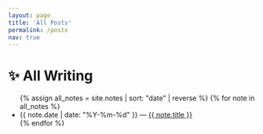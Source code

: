 ```yaml
---
layout: page
title: 'All Posts'
permalink: /posts
nav: true
---
```

# ✨ All Writing

<ul>
  {% assign all_notes = site.notes | sort: "date" | reverse %}
  {% for note in all_notes %}
    <li>
      {{ note.date | date: "%Y-%m-%d" }} — <a class="internal-link" href="{{ site.baseurl }}{{ note.url }}">{{ note.title }}</a>
    </li>
  {% endfor %}
</ul>

<style>
  .wrapper {
    max-width: 46em;
  }
</style>
